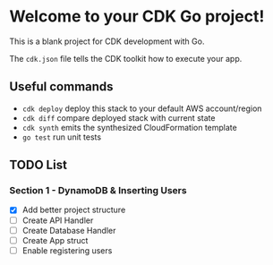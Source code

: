 # Welcome to your CDK Go project!

This is a blank project for CDK development with Go.

The `cdk.json` file tells the CDK toolkit how to execute your app.

## Useful commands

 * `cdk deploy`      deploy this stack to your default AWS account/region
 * `cdk diff`        compare deployed stack with current state
 * `cdk synth`       emits the synthesized CloudFormation template
 * `go test`         run unit tests

## TODO List

### Section 1 - DynamoDB & Inserting Users
- [x] Add better project structure
- [ ] Create API Handler
- [ ] Create Database Handler
- [ ] Create App struct
- [ ] Enable registering users